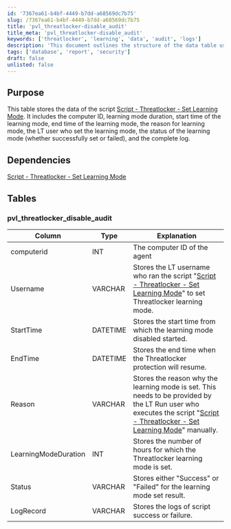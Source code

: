 ```yaml
---
id: '7367ea61-b4bf-4449-b7dd-a68569dc7b75'
slug: /7367ea61-b4bf-4449-b7dd-a68569dc7b75
title: 'pvl_threatlocker-disable_audit'
title_meta: 'pvl_threatlocker-disable_audit'
keywords: ['threatlocker', 'learning', 'data', 'audit', 'logs']
description: 'This document outlines the structure of the data table used for the Threatlocker Set Learning Mode script, detailing the key fields such as computer ID, learning mode duration, timestamps, user information, and status logs.'
tags: ['database', 'report', 'security']
draft: false
unlisted: false
---
```


## Purpose

This table stores the data of the script [Script - Threatlocker - Set Learning Mode](/docs/7dedea46-a8d7-4901-93c5-f2bb4c876f83). It includes the computer ID, learning mode duration, start time of the learning mode, end time of the learning mode, the reason for learning mode, the LT user who set the learning mode, the status of the learning mode (whether successfully set or failed), and the complete log.

## Dependencies

[Script - Threatlocker - Set Learning Mode](/docs/7dedea46-a8d7-4901-93c5-f2bb4c876f83)

## Tables

### pvl_threatlocker_disable_audit

| Column                | Type     | Explanation                                                                                                         |
|-----------------------|----------|---------------------------------------------------------------------------------------------------------------------|
| computerid            | INT      | The computer ID of the agent                                                                                        |
| Username              | VARCHAR  | Stores the LT username who ran the script "[Script - Threatlocker - Set Learning Mode](/docs/7dedea46-a8d7-4901-93c5-f2bb4c876f83)" to set Threatlocker learning mode. |
| StartTime             | DATETIME | Stores the start time from which the learning mode disabled started.                                              |
| EndTime               | DATETIME | Stores the end time when the Threatlocker protection will resume.                                                 |
| Reason                | VARCHAR  | Stores the reason why the learning mode is set. This needs to be provided by the LT Run user who executes the script "[Script - Threatlocker - Set Learning Mode](/docs/7dedea46-a8d7-4901-93c5-f2bb4c876f83)" manually. |
| LearningModeDuration   | INT      | Stores the number of hours for which the Threatlocker learning mode is set.                                       |
| Status                | VARCHAR  | Stores either "Success" or "Failed" for the learning mode set result.                                            |
| LogRecord             | VARCHAR  | Stores the logs of script success or failure.                                                                      |

